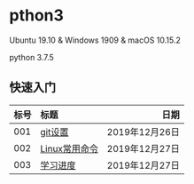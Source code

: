# pthon3
Ubuntu 19.10 & Windows 1909 & macOS 10.15.2

python 3.7.5

## 快速入门
标号|标题|日期
---|:--|---:
001|[git设置](https://github.com/Rtx8080Ti/python3/blob/master/Learning_log/Learning_log.md)|2019年12月26日
002|[Linux常用命令](https://github.com/Rtx8080Ti/python_work/blob/master/Learning_log/command.md)|2019年12月27日
003|[学习进度](https://github.com/Rtx8080Ti/python_work/tree/master/py)|2019年12月27日

